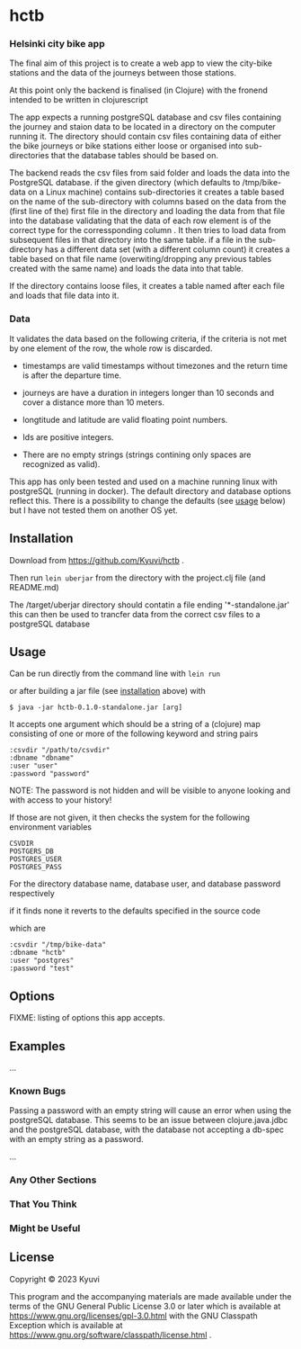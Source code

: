 # hctb

### Helsinki city bike app 

The final aim of this project is to create a web app to view the city-bike stations and the data of the journeys between those stations.

At this point only the backend is finalised (in Clojure) with the fronend intended to be written in clojurescript

The app expects a running postgreSQL database and csv files containing the journey and staion data to be located in a directory on the computer running it. The directory should contain csv files containing data of either the bike journeys or bike stations either loose or organised into sub-directories that the database tables should be based on. 

The backend reads the csv files from said folder and loads the data into the PostgreSQL database. if the given directory (which defaults to /tmp/bike-data on a Linux machine)
contains sub-directories it creates a table based on the name of the sub-directory with columns based on the data from the (first line of the) first file in the directory and loading the data from that file into the database validating that the data of each row element is of the correct type for the corressponding column . It then tries to load data from subsequent files in that directory into the same table. if a file in the sub-directory has a different data set (with a different column count) it creates a table based on that file name (overwiting/dropping any previous tables created with the same name) and loads the data into that table.

If the directory contains loose files, it creates a table named after each file and loads that file data into it.

### Data 
It validates the data based on the following criteria, if the criteria is not met by one element of the row, the whole row is discarded.

- timestamps are valid timestamps without timezones and the return time is after the departure time.

- journeys are have a duration in integers longer than 10 seconds and cover a distance more than 10 meters.

- longtitude and latitude are valid floating point numbers.

- Ids are positive integers.

- There are no empty strings (strings contining only spaces are recognized as valid).

This app has only been tested and used on a machine running linux with postgreSQL (running in docker). The default directory and database options reflect this. There is a possibility to change the defaults (see [usage](#-usage) below) but I have not tested them on another OS yet.

## Installation

Download from https://github.com/Kyuvi/hctb .

Then run `lein uberjar` from the directory with the project.clj file (and README.md)

The /target/uberjar directory should contatin a file ending '*-standalone.jar' this can then be used to trancfer data from the correct csv files to a postgreSQL database 


## Usage

Can be run directly from the command line with `lein run`

or after building a jar file (see [installation](#-installation) above) with 

    $ java -jar hctb-0.1.0-standalone.jar [arg]
    
It accepts one argument which should be a string of a (clojure) map consisting of one or more of the following keyword and string pairs
    
    :csvdir "/path/to/csvdir"
    :dbname "dbname"
    :user "user"
    :password "password"
    
NOTE: The password is not hidden and will be visible to anyone looking and with access to your history!


If those are not given, it then checks the system for the following environment variables

    CSVDIR 
    POSTGERS_DB
    POSTGRES_USER
    POSTGRES_PASS
    
For the directory database name, database user, and database password respectively

if it finds none it reverts to the defaults specified in the source code

which are 

    :csvdir "/tmp/bike-data"
    :dbname "hctb"
    :user "postgres"
    :password "test"

## Options

FIXME: listing of options this app accepts.

## Examples

...

### Known Bugs

Passing a password with an empty string will cause an error when using the postgreSQL database. This seems to be an issue between clojure.java.jdbc and the postgreSQL database, with the database not accepting a db-spec with an empty string as a password.

...

### Any Other Sections
### That You Think
### Might be Useful

## License

Copyright © 2023 Kyuvi

This program and the accompanying materials are made available under the terms of the GNU General Public License 3.0 or later which is available at https://www.gnu.org/licenses/gpl-3.0.html with the GNU Classpath Exception which is available at https://www.gnu.org/software/classpath/license.html .

